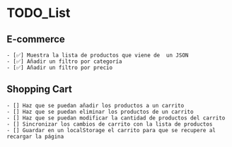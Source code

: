 
# TODO_List

## E-commerce

    - [✅] Muestra la lista de productos que viene de  un JSON
    - [✅] Añadir un filtro por categoría
    - [✅] Añadir un filtro por precio

## Shopping Cart

    - [] Haz que se puedan añadir los productos a un carrito
    - [] Haz que se puedan eliminar los productos de un carrito
    - [] Haz que se puedan modificar la cantidad de productos del carrito
    - [] Sincronizar los cambios de carrito con la lista de productos
    - [] Guardar en un localStorage el carrito para que se recupere al recargar la página

